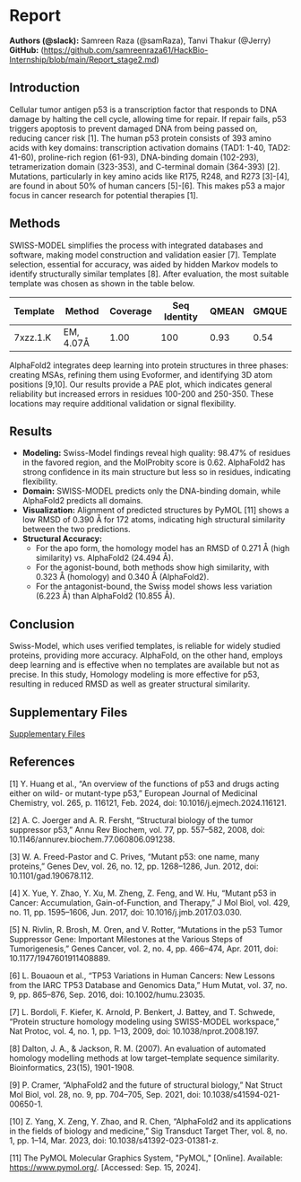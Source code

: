# Report

**Authors (@slack):** Samreen Raza (@samRaza), Tanvi Thakur (@Jerry)  
**GitHub:** (https://github.com/samreenraza61/HackBio-Internship/blob/main/Report_stage2.md)

## Introduction

Cellular tumor antigen p53 is a transcription factor that responds to DNA damage by halting the cell cycle, allowing time for repair. If repair fails, p53 triggers apoptosis to prevent damaged DNA from being passed on, reducing cancer risk [1]. The human p53 protein consists of 393 amino acids with key domains: transcription activation domains (TAD1: 1-40, TAD2: 41-60), proline-rich region (61-93), DNA-binding domain (102-293), tetramerization domain (323-353), and C-terminal domain (364-393) [2]. Mutations, particularly in key amino acids like R175, R248, and R273 [3]-[4], are found in about 50% of human cancers [5]-[6]. This makes p53 a major focus in cancer research for potential therapies [1].

## Methods

SWISS-MODEL simplifies the process with integrated databases and software, making model construction and validation easier [7]. Template selection, essential for accuracy, was aided by hidden Markov models to identify structurally similar templates [8]. After evaluation, the most suitable template was chosen as shown in the table below.

| Template  | Method      | Coverage | Seq Identity | QMEAN | GMQUE |
|-----------|-------------|----------|--------------|-------|-------|
| 7xzz.1.K  | EM, 4.07Å   | 1.00     | 100          | 0.93  | 0.54  |

AlphaFold2 integrates deep learning into protein structures in three phases: creating MSAs, refining them using Evoformer, and identifying 3D atom positions [9,10]. Our results provide a PAE plot, which indicates general reliability but increased errors in residues 100-200 and 250-350. These locations may require additional validation or signal flexibility.

## Results

- **Modeling:** Swiss-Model findings reveal high quality: 98.47% of residues in the favored region, and the MolProbity score is 0.62. AlphaFold2 has strong confidence in its main structure but less so in residues, indicating flexibility.
- **Domain:** SWISS-MODEL predicts only the DNA-binding domain, while AlphaFold2 predicts all domains.
- **Visualization:** Alignment of predicted structures by PyMOL [11] shows a low RMSD of 0.390 Å for 172 atoms, indicating high structural similarity between the two predictions.
- **Structural Accuracy:**
  - For the apo form, the homology model has an RMSD of 0.271 Å (high similarity) vs. AlphaFold2 (24.494 Å).
  - For the agonist-bound, both methods show high similarity, with 0.323 Å (homology) and 0.340 Å (AlphaFold2).
  - For the antagonist-bound, the Swiss model shows less variation (6.223 Å) than AlphaFold2 (10.855 Å).

## Conclusion

Swiss-Model, which uses verified templates, is reliable for widely studied proteins, providing more accuracy. AlphaFold, on the other hand, employs deep learning and is effective when no templates are available but not as precise. In this study, Homology modeling is more effective for p53, resulting in reduced RMSD as well as greater structural similarity.

## Supplementary Files
[Supplementary Files](https://github.com/samreenraza61/HackBio-Internship/tree/main/Supplementaryfiles-Stage2)

## References

[1] Y. Huang et al., “An overview of the functions of p53 and drugs acting either on wild- or mutant-type p53,” European Journal of Medicinal Chemistry, vol. 265, p. 116121, Feb. 2024, doi: 10.1016/j.ejmech.2024.116121.

[2] A. C. Joerger and A. R. Fersht, “Structural biology of the tumor suppressor p53,” Annu Rev Biochem, vol. 77, pp. 557–582, 2008, doi: 10.1146/annurev.biochem.77.060806.091238.

[3] W. A. Freed-Pastor and C. Prives, “Mutant p53: one name, many proteins,” Genes Dev, vol. 26, no. 12, pp. 1268–1286, Jun. 2012, doi: 10.1101/gad.190678.112.

[4] X. Yue, Y. Zhao, Y. Xu, M. Zheng, Z. Feng, and W. Hu, “Mutant p53 in Cancer: Accumulation, Gain-of-Function, and Therapy,” J Mol Biol, vol. 429, no. 11, pp. 1595–1606, Jun. 2017, doi: 10.1016/j.jmb.2017.03.030.

[5] N. Rivlin, R. Brosh, M. Oren, and V. Rotter, “Mutations in the p53 Tumor Suppressor Gene: Important Milestones at the Various Steps of Tumorigenesis,” Genes Cancer, vol. 2, no. 4, pp. 466–474, Apr. 2011, doi: 10.1177/1947601911408889.

[6] L. Bouaoun et al., “TP53 Variations in Human Cancers: New Lessons from the IARC TP53 Database and Genomics Data,” Hum Mutat, vol. 37, no. 9, pp. 865–876, Sep. 2016, doi: 10.1002/humu.23035.

[7] L. Bordoli, F. Kiefer, K. Arnold, P. Benkert, J. Battey, and T. Schwede, “Protein structure homology modeling using SWISS-MODEL workspace,” Nat Protoc, vol. 4, no. 1, pp. 1–13, 2009, doi: 10.1038/nprot.2008.197.

[8] Dalton, J. A., & Jackson, R. M. (2007). An evaluation of automated homology modelling methods at low target–template sequence similarity. Bioinformatics, 23(15), 1901-1908.

[9] P. Cramer, “AlphaFold2 and the future of structural biology,” Nat Struct Mol Biol, vol. 28, no. 9, pp. 704–705, Sep. 2021, doi: 10.1038/s41594-021-00650-1.

[10] Z. Yang, X. Zeng, Y. Zhao, and R. Chen, “AlphaFold2 and its applications in the fields of biology and medicine,” Sig Transduct Target Ther, vol. 8, no. 1, pp. 1–14, Mar. 2023, doi: 10.1038/s41392-023-01381-z.

[11] The PyMOL Molecular Graphics System, "PyMOL," [Online]. Available: https://www.pymol.org/. [Accessed: Sep. 15, 2024].

